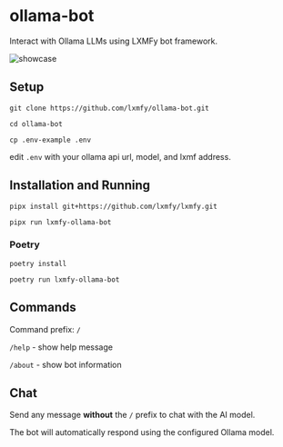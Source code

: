 # ollama-bot

Interact with Ollama LLMs using LXMFy bot framework.

![showcase](lxmfy-ollama-showcase.png)

## Setup

`git clone https://github.com/lxmfy/ollama-bot.git`

`cd ollama-bot`

`cp .env-example .env`

edit `.env` with your ollama api url, model, and lxmf address.

## Installation and Running

`pipx install git+https://github.com/lxmfy/lxmfy.git`

`pipx run lxmfy-ollama-bot`

### Poetry 

`poetry install`

`poetry run lxmfy-ollama-bot`

## Commands 

Command prefix: `/`

`/help` - show help message

`/about` - show bot information

## Chat

Send any message **without** the `/` prefix to chat with the AI model.

The bot will automatically respond using the configured Ollama model.